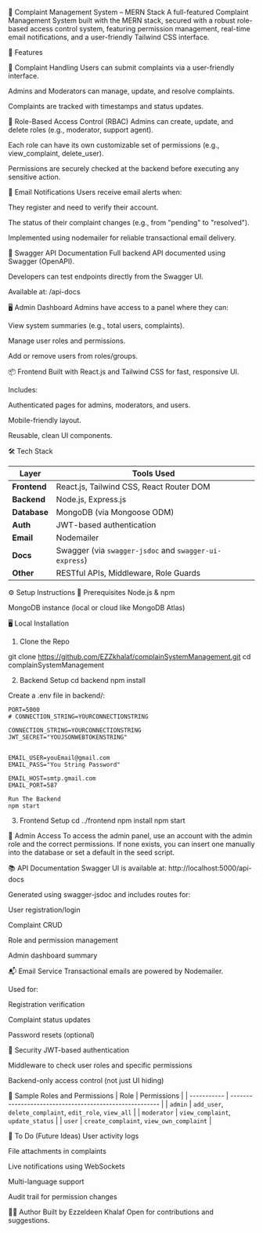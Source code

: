 📢 Complaint Management System – MERN Stack
A full-featured Complaint Management System built with the MERN stack, secured with a robust role-based access control system, featuring permission management, real-time email notifications, and a user-friendly Tailwind CSS interface.

🚀 Features

🧾 Complaint Handling
Users can submit complaints via a user-friendly interface.

Admins and Moderators can manage, update, and resolve complaints.

Complaints are tracked with timestamps and status updates.

🔐 Role-Based Access Control (RBAC)
Admins can create, update, and delete roles (e.g., moderator, support agent).

Each role can have its own customizable set of permissions (e.g., view_complaint, delete_user).

Permissions are securely checked at the backend before executing any sensitive action.

📩 Email Notifications
Users receive email alerts when:

They register and need to verify their account.

The status of their complaint changes (e.g., from "pending" to "resolved").

Implemented using nodemailer for reliable transactional email delivery.

📘 Swagger API Documentation
Full backend API documented using Swagger (OpenAPI).

Developers can test endpoints directly from the Swagger UI.

Available at: /api-docs

🖥️ Admin Dashboard
Admins have access to a panel where they can:

View system summaries (e.g., total users, complaints).

Manage user roles and permissions.

Add or remove users from roles/groups.

📦 Frontend
Built with React.js and Tailwind CSS for fast, responsive UI.

Includes:

Authenticated pages for admins, moderators, and users.

Mobile-friendly layout.

Reusable, clean UI components.

🛠️ Tech Stack

| Layer        | Tools Used                                             |
| ------------ | ------------------------------------------------------ |
| **Frontend** | React.js, Tailwind CSS, React Router DOM               |
| **Backend**  | Node.js, Express.js                                    |
| **Database** | MongoDB (via Mongoose ODM)                             |
| **Auth**     | JWT-based authentication                               |
| **Email**    | Nodemailer                                             |
| **Docs**     | Swagger (via `swagger-jsdoc` and `swagger-ui-express`) |
| **Other**    | RESTful APIs, Middleware, Role Guards                  |


⚙️ Setup Instructions
🧪 Prerequisites
Node.js & npm

MongoDB instance (local or cloud like MongoDB Atlas)

🖥️ Local Installation
1. Clone the Repo


git clone https://github.com/EZZkhalaf/complainSystemManagement.git
cd complainSystemManagement

2. Backend Setup
    cd backend
    npm install

Create a .env file in backend/:
    

    PORT=5000
    # CONNECTION_STRING=YOURCONNECTIONSTRING

    CONNECTION_STRING=YOURCONNECTIONSTRING
    JWT_SECRET="YOUJSONWEBTOKENSTRING"


    EMAIL_USER=youEmail@gmail.com
    EMAIL_PASS="You String Password"

    EMAIL_HOST=smtp.gmail.com
    EMAIL_PORT=587

    Run The Backend
    npm start
3. Frontend Setup
    cd ../frontend
    npm install
    npm start

🔑 Admin Access
To access the admin panel, use an account with the admin role and the correct permissions. If none exists, you can insert one manually into the database or set a default in the seed script.

📚 API Documentation
Swagger UI is available at:
http://localhost:5000/api-docs

Generated using swagger-jsdoc and includes routes for:

User registration/login

Complaint CRUD

Role and permission management

Admin dashboard summary


📬 Email Service
Transactional emails are powered by Nodemailer.

Used for:

Registration verification

Complaint status updates

Password resets (optional)

🔐 Security
JWT-based authentication

Middleware to check user roles and specific permissions

Backend-only access control (not just UI hiding)


🧪 Sample Roles and Permissions
| Role        | Permissions                                             |
| ----------- | ------------------------------------------------------- |
| `admin`     | `add_user`, `delete_complaint`, `edit_role`, `view_all` |
| `moderator` | `view_complaint`, `update_status`                       |
| `user`      | `create_complaint`, `view_own_complaint`                |


📌 To Do (Future Ideas)
User activity logs

File attachments in complaints

Live notifications using WebSockets

Multi-language support

Audit trail for permission changes

👨‍💻 Author
Built by Ezzeldeen Khalaf
Open for contributions and suggestions.